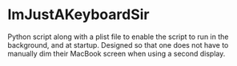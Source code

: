 # ImJustAKeyboardSir
Python script along with a plist file to enable the script to run in the background, and at startup. Designed so that one does not have to manually dim their MacBook screen when using a second display. 
